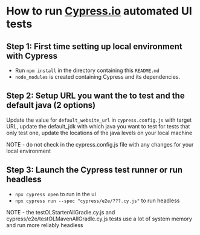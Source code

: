 # How to run [Cypress.io](https://www.cypress.io/) automated UI tests

## Step 1: First time setting up local environment with Cypress
- Run `npm install` in the directory containing this `README.md`
- `node_modules` is created containing Cypress and its dependencies.

## Step 2: Setup URL you want the to test and the default java (2 options)
  Update the value for `default_website_url` in `cypress.config.js` with target URL, update
  the default_jdk with which java you want to test for tests that only test one, update the
  locations of the java levels on your local machine

NOTE - do not check in the cypress.config.js file with any changes for your local environment   

## Step 3:  Launch the Cypress test runner or run headless

- `npx cypress open` to run in the ui
- `npx cypress run --spec "cypress/e2e/???.cy.js"` to run headless

NOTE - the testOLStarterAllGradle.cy.js and cypress/e2e/testOLMavenAllGradle.cy.js tests use a 
lot of system memory and run more reliably headless
